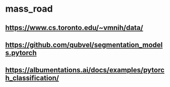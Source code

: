 # mass_road
##  https://www.cs.toronto.edu/~vmnih/data/
##  https://github.com/qubvel/segmentation_models.pytorch
##  https://albumentations.ai/docs/examples/pytorch_classification/
